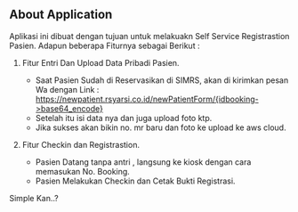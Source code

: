 ## About Application

Aplikasi ini dibuat dengan tujuan untuk melakuakn Self Service Registrastion Pasien. Adapun beberapa Fiturnya sebagai Berikut  :

1. Fitur Entri Dan Upload Data Pribadi Pasien.
    - Saat Pasien Sudah di Reservasikan di SIMRS, akan di kirimkan pesan Wa dengan Link :
        https://newpatient.rsyarsi.co.id/newPatientForm/{idbooking->base64_encode}
    - Setelah itu isi data nya dan juga upload foto ktp.
    - Jika sukses akan bikin no. mr baru dan foto ke upload ke aws cloud.

2. Fitur Checkin dan Registrastion.
    - Pasien Datang tanpa antri , langsung ke kiosk dengan cara memasukan No. Booking.
    - Pasien Melakukan Checkin dan Cetak Bukti Registrasi.

Simple Kan..?
